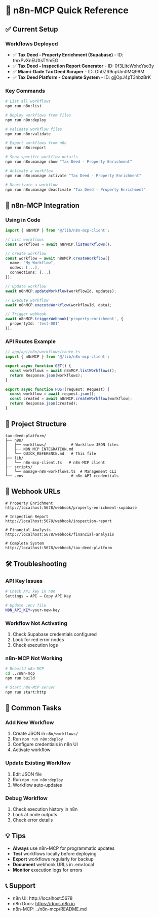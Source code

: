 # 🚀 n8n-MCP Quick Reference

## ✅ Current Setup

### Workflows Deployed
- ✅ **Tax Deed - Property Enrichment (Supabase)** - ID: tmxPvXnEUXsTYmEG
- ✅ **Tax Deed - Inspection Report Generator** - ID: 0f3LItcWohcYso3y  
- ✅ **Miami-Dade Tax Deed Scraper** - ID: Oh0ZR9opUm0MQ99M
- ✅ **Tax Deed Platform - Complete System** - ID: gjjOpJ4pT3hbzBrK

### Key Commands

```bash
# List all workflows
npm run n8n:list

# Deploy workflows from files
npm run n8n:deploy

# Validate workflow files
npm run n8n:validate

# Export workflows from n8n
npm run n8n:export

# Show specific workflow details
npm run n8n:manage show "Tax Deed - Property Enrichment"

# Activate a workflow
npm run n8n:manage activate "Tax Deed - Property Enrichment"

# Deactivate a workflow
npm run n8n:manage deactivate "Tax Deed - Property Enrichment"
```

## 🔧 n8n-MCP Integration

### Using in Code

```typescript
import { n8nMCP } from '@/lib/n8n-mcp-client';

// List workflows
const workflows = await n8nMCP.listWorkflows();

// Create workflow
const workflow = await n8nMCP.createWorkflow({
  name: "My Workflow",
  nodes: [...],
  connections: {...}
});

// Update workflow
await n8nMCP.updateWorkflow(workflowId, updates);

// Execute workflow
await n8nMCP.executeWorkflow(workflowId, data);

// Trigger webhook
await n8nMCP.triggerWebhook('property-enrichment', {
  propertyId: 'test-001'
});
```

### API Routes Example

```typescript
// app/api/n8n/workflows/route.ts
import { n8nMCP } from '@/lib/n8n-mcp-client';

export async function GET() {
  const workflows = await n8nMCP.listWorkflows();
  return Response.json(workflows);
}

export async function POST(request: Request) {
  const workflow = await request.json();
  const created = await n8nMCP.createWorkflow(workflow);
  return Response.json(created);
}
```

## 📁 Project Structure

```
tax-deed-platform/
├── n8n/
│   ├── workflows/           # Workflow JSON files
│   ├── N8N_MCP_INTEGRATION.md
│   └── QUICK_REFERENCE.md   # This file
├── lib/
│   └── n8n-mcp-client.ts   # n8n-MCP client
├── scripts/
│   └── manage-n8n-workflows.ts  # Management CLI
└── .env                     # n8n API credentials
```

## 🔗 Webhook URLs

```env
# Property Enrichment
http://localhost:5678/webhook/property-enrichment-supabase

# Inspection Report
http://localhost:5678/webhook/inspection-report

# Financial Analysis
http://localhost:5678/webhook/financial-analysis

# Complete System
http://localhost:5678/webhook/tax-deed-platform
```

## 🛠️ Troubleshooting

### API Key Issues
```bash
# Check API key in n8n
Settings → API → Copy API Key

# Update .env file
N8N_API_KEY=your-new-key
```

### Workflow Not Activating
1. Check Supabase credentials configured
2. Look for red error nodes
3. Check execution logs

### n8n-MCP Not Working
```bash
# Rebuild n8n-MCP
cd ../n8n-mcp
npm run build

# Start n8n-MCP server
npm run start:http
```

## 🎯 Common Tasks

### Add New Workflow
1. Create JSON in `n8n/workflows/`
2. Run `npm run n8n:deploy`
3. Configure credentials in n8n UI
4. Activate workflow

### Update Existing Workflow
1. Edit JSON file
2. Run `npm run n8n:deploy`
3. Workflow auto-updates

### Debug Workflow
1. Check execution history in n8n
2. Look at node outputs
3. Check error details

## 💡 Tips

- **Always** use n8n-MCP for programmatic updates
- **Test** workflows locally before deploying
- **Export** workflows regularly for backup
- **Document** webhook URLs in .env.local
- **Monitor** execution logs for errors

## 📞 Support

- n8n UI: http://localhost:5678
- n8n Docs: https://docs.n8n.io
- n8n-MCP: ../n8n-mcp/README.md